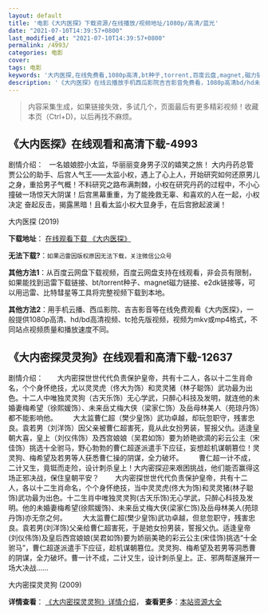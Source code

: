 ```yaml
---
layout: default
title: '电影《大内医探》下载资源/在线播放/视频地址/1080p/高清/蓝光'
date: "2021-07-10T14:39:57+0800"
last_modified_at: "2021-07-10T14:39:57+0800"
permalink: /4993/
categories: 电影
cover:
tags: 电影
keywords: '大内医探,在线免费看,1080p高清,bt种子,torrent,百度云盘,magnet,磁力链,迅雷下载资源'
description: '《大内医探》在线云播放手机西瓜影院吉吉影音免费看，1080p高清bd/hd未删减完整版和tc抢先枪版，mkv/mp4格式，附带bt/torrent种子、magnet/磁力链、百度云盘、网盘资源迅雷下载链接'
---
```


>内容采集生成，如果链接失效，多试几个，页面最后有更多精彩视频！收藏本页（Ctrl+D)，以后再找不麻烦。


## 《大内医探》在线观看和高清下载-4993

剧情介绍：   一名娘娘腔小太监，华丽丽变身男子汉的嬉笑之旅！ 大内丹药总管贾公公的助手、后宫人气王——太监小权，遇上了心上人，开始研究如何还原男儿之身，重拾男子气概！不料研究之路布满荆棘，小权在研究丹药的过程中，不小心撞破一场惊天大阴谋！后宫黑幕重重，为了能挽救无辜、和喜欢的人在一起，小权决定 奋起反击，揭露黑暗！且看太监小权大显身手，在后宫掀起波澜！


大内医探 (2019)

**下载地址**： [在线观看下载 《大内医探》](https://www.btbtdy.me/btdy/dy16858.html) 


**无法下载?**：`如果迅雷因版权原因无法下载，关注微信公众号 `

**其他方法1**：从百度云网盘下载视频，百度云网盘支持在线观看，非会员有限制，如果能找到迅雷下载链接、bt/torrent种子、magnet磁力链接、e2dk链接等，可以用迅雷、比特彗星等工具将完整视频下载到本地。

**其他方法2**：用手机云播、西瓜影院、吉吉影音等在线免费观看《大内医探》，一般提供1080p高清、hd/bd高清视频、tc抢先版视频，视频为mkv或mp4格式，不同站点视频质量和播放速度不同。


## 《大内密探灵灵狗》在线观看和高清下载-12637

剧情介绍：　　大内密探世世代代负责保护皇帝，共有十二人，各以十二生肖命名，个个身怀绝技，尤以灵灵虎（佟大为饰）和灵灵猪（林子聪饰）武功最为出色。十二人中唯独灵灵狗（古天乐饰）无心学武，只醉心科技及发明，就连他的未婚妻梅希望（徐熙媛饰）、未来岳丈梅大侠（梁家仁饰）及岳母林美人（苑琼丹饰）都不能影响他。 　　大太监曹仁超（樊少皇饰）武功卓越，却玩忽职守，残害忠良。袁若男（刘洋饰）因父亲被曹仁超害死，竟从此女扮男装，誓报父仇。适逢皇朝大喜，皇上（刘仪伟饰）及西宫娘娘（吴君如饰）要为娇艳欲滴的彩云公主（宋佳饰）挑选十全驸马，野心勃勃的曹仁超遂派遣手下应征，妄想趁机谋朝篡位！灵灵狗、梅希望及若男等人获悉曹仁操的阴谋，全力破坏。 　　曹仁超一计不成，二计又生，竟铤而走险，设计刺杀皇上！大内密探迎来艰困挑战，他们能否赢得这场正邪决战，保住皇朝平安？ 　　大内密探世世代代负责保护皇帝，共有十二人，各以十二生肖命名，个个身怀绝技，当中灵灵虎(佟大为饰)和灵灵猪(林子聪饰)武功最为出色。十二生肖中唯独灵灵狗(古天乐饰)无心学武，只醉心科技及发明。他的未婚妻梅希望(徐熙媛饰)、未来岳丈梅大侠(梁家仁饰)及岳母林美人(苑琼丹饰)亦无奈之何。 　　大太监曹仁超(樊少皇饰)武功卓越，但怠忽职守，残害忠良。袁若男(刘洋饰)父亲给曹仁超害死，于是她女扮男装，誓报父仇。适逢皇帝(刘仪伟饰)及皇后西宫娘娘(吴君如饰)要为娇丽美艳的彩云公主(宋佳饰)挑选“十全驸马”，曹仁超遂派遣手下应征，趁机谋朝篡位。灵灵狗、梅希望及若男等洞悉曹的阴谋，全力破坏。曹一计不成，二计又生，设计刺杀皇上。正、邪两帮遂展开一场大决战……


大内密探灵灵狗 (2009)

**详情查看**： [《大内密探灵灵狗》详情介绍](/movie/12637/)， **查看更多**：[本站资源大全](/movie/t/all/)

